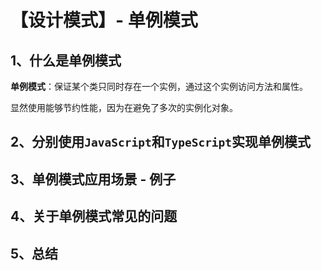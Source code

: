 # 【设计模式】- 单例模式

## 1、什么是单例模式

**单例模式**：保证某个类只同时存在一个实例，通过这个实例访问方法和属性。

显然使用能够节约性能，因为在避免了多次的实例化对象。

## 2、分别使用`JavaScript`和`TypeScript`实现单例模式


## 3、单例模式应用场景 - 例子


## 4、关于单例模式常见的问题


## 5、总结

